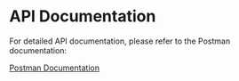 # API Documentation

For detailed API documentation, please refer to the Postman documentation:

[Postman Documentation](https://documenter.getpostman.com/view/33619486/2sA3s1psCM)

